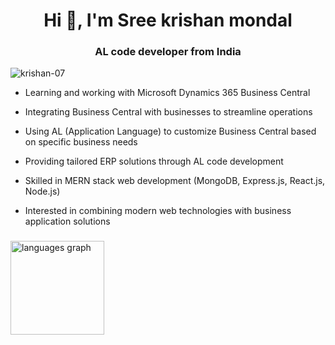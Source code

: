 <h1 align="center">Hi 👋, I'm Sree krishan mondal</h1>
<h3 align="center">AL code developer from India</h3>

<p align="left"> <img src="https://komarev.com/ghpvc/?username=krishan-07&label=Profile%20views&color=0e75b6&style=flat" alt="krishan-07" /> </p>

- Learning and working with Microsoft Dynamics 365 Business Central

- Integrating Business Central with businesses to streamline operations

- Using AL (Application Language) to customize Business Central based on specific business needs

- Providing tailored ERP solutions through AL code development

- Skilled in MERN stack web development (MongoDB, Express.js, React.js, Node.js)

- Interested in combining modern web technologies with business application solutions

###

<div align="left">
<!--   <img src="https://github-readme-stats.vercel.app/api?username=krishan-07&hide_title=false&hide_rank=false&show_icons=true&include_all_commits=true&count_private=true&disable_animations=false&theme=dracula&locale=en&hide_border=false" height="150" alt="stats graph"  /> -->
  <img src="https://github-readme-stats.vercel.app/api/top-langs?username=krishan-07&locale=en&hide_title=false&layout=compact&card_width=320&langs_count=6&theme=dracula&hide_border=false" height="150" alt="languages graph"  />
</div>



